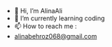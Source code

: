 - 👋 Hi, I’m AlinaAli
- 🌱 I’m currently learning coding
- 📫 How to reach me :
- alinabehroz068@gmail.com



<!---
AlinaAli24/AlinaAli24 is a ✨ special ✨ repository because its `README.md` (this file) appears on your GitHub profile.
You can click the Preview link to take a look at your changes.
--->
